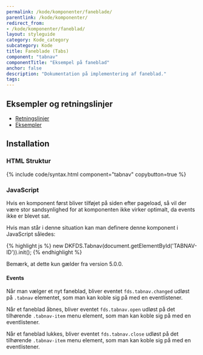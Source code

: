 ```yaml
---
permalink: /kode/komponenter/faneblade/
parentlink: /kode/komponenter/
redirect_from:
- /kode/komponenter/faneblad/
layout: styleguide
category: Kode_category
subcategory: Kode
title: Faneblade (Tabs)
component: "tabnav"
componentTitle: "Eksempel på faneblad"
anchor: false
description: "Dokumentation på implementering af faneblad."
tags:
---
```


## Eksempler og retningslinjer
<ul class="nobullet-list">
    <li><a href="/komponenter/faneblade/#retningslinjer">Retningslinjer</a></li>
    <li><a href="/komponenter/faneblade/">Eksempler</a></li>
</ul>

## Installation

### HTML Struktur

{% include code/syntax.html component="tabnav" copybutton=true %}

### JavaScript

Hvis en komponent først bliver tilføjet på siden efter pageload, så vil der være stor sandsynlighed for at komponenten ikke virker optimalt, da events ikke er blevet sat.

Hvis man står i denne situation kan man definere denne komponent i JavaScript således:

{% highlight js %}
new DKFDS.Tabnav(document.getElementById('TABNAV-ID')).init();
{% endhighlight %}

Bemærk, at dette kun gælder fra version 5.0.0.

#### Events

Når man vælger et nyt faneblad, bliver eventet `fds.tabnav.changed` udløst på `.tabnav` elementet, som man kan koble sig på med en eventlistener.

Når et faneblad åbnes, bliver eventet `fds.tabnav.open` udløst på det tilhørende `.tabnav-item` menu element, som man kan koble sig på med en eventlistener.

Når et faneblad lukkes, bliver eventet `fds.tabnav.close` udløst på det tilhørende `.tabnav-item` menu element, som man kan koble sig på med en eventlistener.
